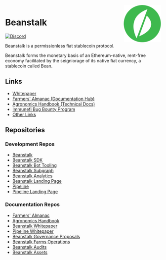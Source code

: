  <img src="https://github.com/BeanstalkFarms/Beanstalk-Assets/blob/main/BEAN/bean-128x128.png" alt="Beanstalk logo" align="right" width="120" />

# Beanstalk

[![Discord][discord-badge]][discord-url]

[discord-badge]: https://img.shields.io/discord/880413392916054098?label=Beanstalk
[discord-url]: https://discord.gg/beanstalk

Beanstalk is a permissionless fiat stablecoin protocol.

Beanstalk forms the monetary basis of an Ethereum-native, rent-free economy facilitated by the seigniorage of its native fiat currency, a stablecoin called Bean.

## Links

* [Whitepaper](https://bean.money/beanstalk.pdf)
* [Farmers' Almanac (Documentation Hub)](https://docs.bean.money/almanac)
* [Agronomics Handbook (Technical Docs)](https://docs.bean.money/developers)
* [Immunefi Bug Bounty Program](https://immunefi.com/bounty/beanstalk)
* [Other Links](https://docs.bean.money/almanac/community/links)

## Repositories

### Development Repos

* [Beanstalk](https://github.com/BeanstalkFarms/Beanstalk)
* [Beanstalk SDK](https://github.com/BeanstalkFarms/Beanstalk-SDK)
* [Beanstalk Bot Tooling](https://github.com/BeanstalkFarms/Beanstalk-Py)
* [Beanstalk Subgraph](https://github.com/BeanstalkFarms/Beanstalk-Subgraph)
* [Beanstalk Analytics](https://github.com/BeanstalkFarms/Beanstalk-Analytics)
* [Beanstalk Landing Page](https://github.com/BeanstalkFarms/Beanstalk-Landing)
* [Pipeline](https://github.com/BeanstalkFarms/Pipeline)
* [Pipeline Landing Page](https://github.com/BeanstalkFarms/Pipeline-Landing)

### Documentation Repos

* [Farmers' Almanac](https://github.com/BeanstalkFarms/Farmers-Almanac)
* [Agronomics Handbook](https://github.com/BeanstalkFarms/Agronomics-Handbook)
* [Beanstalk Whitepaper](https://github.com/BeanstalkFarms/Beanstalk-Whitepaper)
* [Pipeline Whitepaper](https://github.com/BeanstalkFarms/Pipeline-Whitepaper)
* [Beanstalk Governance Proposals](https://github.com/BeanstalkFarms/Beanstalk-Governance-Proposals)
* [Beanstalk Farms Operations](https://github.com/BeanstalkFarms/Beanstalk-Farms-Operations)
* [Beanstalk Audits](https://github.com/BeanstalkFarms/Beanstalk-Audits)
* [Beanstalk Assets](https://github.com/BeanstalkFarms/Beanstalk-Assets)
